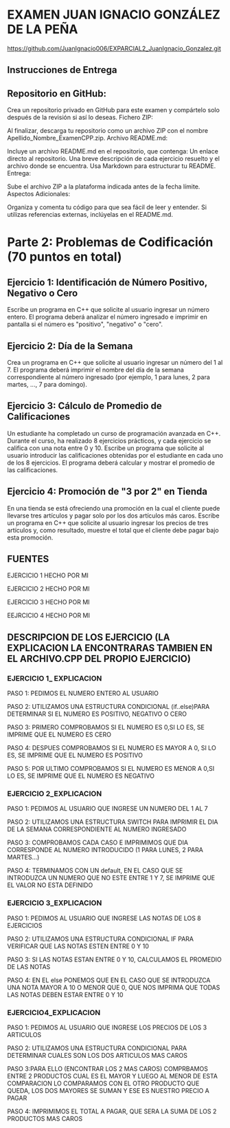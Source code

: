 # EXAMEN JUAN IGNACIO GONZÁLEZ DE LA PEÑA
https://github.com/JuanIgnacio006/EXPARCIAL2_JuanIgnacio_Gonzalez.git

## Instrucciones de Entrega
## Repositorio en GitHub:

Crea un repositorio privado en GitHub para este examen y compártelo solo después de la revisión si así lo deseas.
Fichero ZIP:

Al finalizar, descarga tu repositorio como un archivo ZIP con el nombre Apellido_Nombre_ExamenCPP.zip.
Archivo README.md:

Incluye un archivo README.md en el repositorio, que contenga:
Un enlace directo al repositorio.
Una breve descripción de cada ejercicio resuelto y el archivo donde se encuentra.
Usa Markdown para estructurar tu README.
Entrega:

Sube el archivo ZIP a la plataforma indicada antes de la fecha límite.
Aspectos Adicionales:

Organiza y comenta tu código para que sea fácil de leer y entender.
Si utilizas referencias externas, inclúyelas en el README.md.
# Parte 2: Problemas de Codificación (70 puntos en total)
## Ejercicio 1: Identificación de Número Positivo, Negativo o Cero

Escribe un programa en C++ que solicite al usuario ingresar un número entero. El programa deberá analizar el número ingresado e imprimir en pantalla si el número es "positivo", "negativo" o "cero". 

## Ejercicio 2: Día de la Semana

Crea un programa en C++ que solicite al usuario ingresar un número del 1 al 7. El programa deberá imprimir el nombre del día de la semana correspondiente al número ingresado (por ejemplo, 1 para lunes, 2 para martes, ..., 7 para domingo). 


## Ejercicio 3: Cálculo de Promedio de Calificaciones

Un estudiante ha completado un curso de programación avanzada en C++. Durante el curso, ha realizado 8 ejercicios prácticos, y cada ejercicio se califica con una nota entre 0 y 10. Escribe un programa que solicite al usuario introducir las calificaciones obtenidas por el estudiante en cada uno de los 8 ejercicios. El programa deberá calcular y mostrar el promedio de las calificaciones. 

## Ejercicio 4: Promoción de "3 por 2" en Tienda

En una tienda se está ofreciendo una promoción en la cual el cliente puede llevarse tres artículos y pagar solo por los dos artículos más caros. Escribe un programa en C++ que solicite al usuario ingresar los precios de tres artículos y, como resultado, muestre el total que el cliente debe pagar bajo esta promoción.


## FUENTES

EJERCICIO 1 HECHO POR MI

EJERCICIO 2 HECHO POR MI

EJERCICIO 3 HECHO POR MI

EEJRCICIO 4 HECHO POR MI

## DESCRIPCION DE LOS EJERCICIO (LA EXPLICACION LA ENCONTRARAS TAMBIEN EN EL ARCHIVO.CPP DEL PROPIO EJERCICIO)

### EJERCICIO 1_ EXPLICACION

PASO 1: PEDIMOS EL NUMERO ENTERO AL USUARIO

PASO 2: UTILIZAMOS UNA ESTRUCTURA CONDICIONAL (if..else)PARA DETERMINAR SI EL NUMERO ES POSITIVO, NEGATIVO O CERO

PASO 3: PRIMERO COMPROBAMOS SI EL NUMERO ES 0,SI LO ES, SE IMPRIME QUE EL NUMERO ES CERO

PASO 4: DESPUES COMPROBAMOS SI EL NUMERO ES MAYOR A 0, SI LO ES, SE IMPRIME QUE EL NUMERO ES POSITIVO

PASO 5: POR ULTIMO COMPROBAMOS SI EL NUMERO ES MENOR A 0,SI LO ES, SE IMPRIME QUE EL NUMERO ES NEGATIVO


### EJERCICIO 2_EXPLICACION

PASO 1: PEDIMOS AL USUARIO QUE INGRESE UN NUMERO DEL 1 AL 7

PASO 2: UTILIZAMOS UNA ESTRUCTURA SWITCH PARA IMPRIMIR EL DIA DE LA SEMANA CORRESPONDIENTE AL NUMERO INGRESADO

PASO 3: COMPROBAMOS CADA CASO E IMPRIMIMOS QUE DIA CORRESPONDE AL NUMERO INTRODUCIDO (1 PARA LUNES, 2 PARA MARTES...)

PASO 4: TERMINAMOS CON UN default, EN EL CASO QUE SE INTRODUZCA UN NUMERO QUE NO ESTE ENTRE 1 Y 7, SE IMPRIME QUE EL VALOR NO ESTA DEFINIDO


### EJERCICIO 3_EXPLICACION

PASO 1: PEDIMOS AL USUARIO QUE INGRESE LAS NOTAS DE LOS 8 EJERCICIOS

PASO 2: UTILIZAMOS UNA ESTRUCTURA CONDICIONAL IF PARA VERIFICAR QUE LAS NOTAS ESTEN ENTRE 0 Y 10

PASO 3: SI LAS NOTAS ESTAN ENTRE 0 Y 10, CALCULAMOS EL PROMEDIO DE LAS NOTAS

PASO 4: EN EL else PONEMOS QUE EN EL CASO QUE SE INTRODUZCA UNA NOTA MAYOR A 10 O MENOR QUE 0, QUE NOS IMPRIMA QUE TODAS LAS NOTAS DEBEN ESTAR ENTRE 0 Y 10


### EJERCICIO4_EXPLICACION

PASO 1: PEDIMOS AL USUARIO QUE INGRESE LOS PRECIOS DE LOS 3 ARTICULOS

PASO 2: UTILIZAMOS UNA ESTRUCTURA CONDICIONAL PARA DETERMINAR CUALES SON LOS DOS ARTICULOS MAS CAROS
    
PASO 3:PARA ELLO (ENCONTRAR LOS 2 MAS CAROS) COMPRBAMOS ENTRE 2 PRODUCTOS CUAL ES EL MAYOR Y LUEGO AL MENOR DE ESTA COMPARACION
    LO COMPARAMOS CON EL OTRO PRODUCTO QUE QUEDA, LOS DOS MAYORES SE SUMAN Y ESE ES NUESTRO PRECIO A PAGAR


PASO 4: IMPRIMIMOS EL TOTAL A PAGAR, QUE SERA LA SUMA DE LOS 2 PRODUCTOS MAS CAROS    
